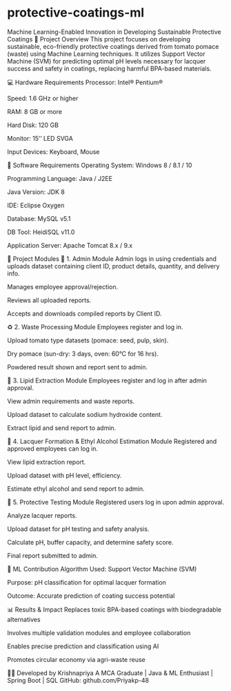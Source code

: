 # protective-coatings-ml

Machine Learning-Enabled Innovation in Developing Sustainable Protective Coatings
🧪 Project Overview
This project focuses on developing sustainable, eco-friendly protective coatings derived from tomato pomace (waste) using Machine Learning techniques. It utilizes Support Vector Machine (SVM) for predicting optimal pH levels necessary for lacquer success and safety in coatings, replacing harmful BPA-based materials.

💻 Hardware Requirements
Processor: Intel® Pentium®

Speed: 1.6 GHz or higher

RAM: 8 GB or more

Hard Disk: 120 GB

Monitor: 15’’ LED SVGA

Input Devices: Keyboard, Mouse

🧰 Software Requirements
Operating System: Windows 8 / 8.1 / 10

Programming Language: Java / J2EE

Java Version: JDK 8

IDE: Eclipse Oxygen

Database: MySQL v5.1

DB Tool: HeidiSQL v11.0

Application Server: Apache Tomcat 8.x / 9.x

🧩 Project Modules
🔐 1. Admin Module
Admin logs in using credentials and uploads dataset containing client ID, product details, quantity, and delivery info.

Manages employee approval/rejection.

Reviews all uploaded reports.

Accepts and downloads compiled reports by Client ID.

♻️ 2. Waste Processing Module
Employees register and log in.

Upload tomato type datasets (pomace: seed, pulp, skin).

Dry pomace (sun-dry: 3 days, oven: 60°C for 16 hrs).

Powdered result shown and report sent to admin.

🧪 3. Lipid Extraction Module
Employees register and log in after admin approval.

View admin requirements and waste reports.

Upload dataset to calculate sodium hydroxide content.

Extract lipid and send report to admin.

🎨 4. Lacquer Formation & Ethyl Alcohol Estimation Module
Registered and approved employees can log in.

View lipid extraction report.

Upload dataset with pH level, efficiency.

Estimate ethyl alcohol and send report to admin.

🧫 5. Protective Testing Module
Registered users log in upon admin approval.

Analyze lacquer reports.

Upload dataset for pH testing and safety analysis.

Calculate pH, buffer capacity, and determine safety score.

Final report submitted to admin.

🧠 ML Contribution
Algorithm Used: Support Vector Machine (SVM)

Purpose: pH classification for optimal lacquer formation

Outcome: Accurate prediction of coating success potential

📊 Results & Impact
Replaces toxic BPA-based coatings with biodegradable alternatives

Involves multiple validation modules and employee collaboration

Enables precise prediction and classification using AI

Promotes circular economy via agri-waste reuse

👩‍💻 Developed by
Krishnapriya A
MCA Graduate | Java & ML Enthusiast | Spring Boot | SQL
GitHub: github.com/Priyakp-48
